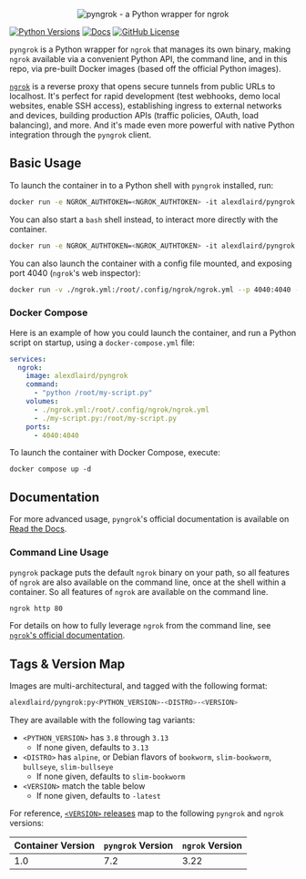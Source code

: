 <p align="center"><img alt="pyngrok - a Python wrapper for ngrok" src="https://pyngrok.readthedocs.io/en/latest/_images/logo.png" /></p>

[![Python Versions](https://img.shields.io/pypi/pyversions/pyngrok.svg)](https://pypi.org/project/pyngrok)
[![Docs](https://img.shields.io/readthedocs/pyngrok)](https://pyngrok.readthedocs.io/en/latest)
[![GitHub License](https://img.shields.io/github/license/alexdlaird/pyngrok)](https://github.com/alexdlaird/pyngrok/blob/main/LICENSE)

`pyngrok` is a Python wrapper for `ngrok` that manages its own binary, making `ngrok` available via a convenient Python
API, the command line, and in this repo, via pre-built Docker images (based off the official Python images).

[`ngrok`](https://ngrok.com) is a reverse proxy that opens secure tunnels from public URLs to localhost. It's perfect
for rapid  development (test webhooks, demo local websites, enable SSH access), establishing ingress to external
networks and devices, building production APIs (traffic policies, OAuth, load balancing), and more. And
it's made even more powerful with native Python integration through the `pyngrok` client.

## Basic Usage

To launch the container in to a Python shell with `pyngrok` installed, run:

```sh
docker run -e NGROK_AUTHTOKEN=<NGROK_AUTHTOKEN> -it alexdlaird/pyngrok
```

You can also start a `bash` shell instead, to interact more directly with the container.

```sh
docker run -e NGROK_AUTHTOKEN=<NGROK_AUTHTOKEN> -it alexdlaird/pyngrok /bin/bash
```

You can also launch the container with a config file mounted, and exposing port 4040 (`ngrok`'s web inspector):

```sh
docker run -v ./ngrok.yml:/root/.config/ngrok/ngrok.yml --p 4040:4040 -it alexdlaird/pyngrok
```

### Docker Compose

Here is an example of how you could launch the container, and run a Python script on startup, using a
`docker-compose.yml` file:

```yaml
services:
  ngrok:
    image: alexdlaird/pyngrok
    command:
      - "python /root/my-script.py"
    volumes:
      - ./ngrok.yml:/root/.config/ngrok/ngrok.yml
      - ./my-script.py:/root/my-script.py
    ports:
      - 4040:4040
```

To launch the container with Docker Compose, execute:

```shell
docker compose up -d
```

## Documentation

For more advanced usage, `pyngrok`'s official documentation is available
on [Read the Docs](https://pyngrok.readthedocs.io).

### Command Line Usage

`pyngrok` package puts the default `ngrok` binary on your path, so all features of `ngrok` are
also available on the command line, once at the shell within a container. So all features of `ngrok` are
available on the command line.

```sh
ngrok http 80
```

For details on how to fully leverage `ngrok` from the command line,
see [`ngrok`'s official documentation](https://ngrok.com/docs/agent/cli/).

## Tags & Version Map

Images are multi-architectural, and tagged with the following format:

```sh
alexdlaird/pyngrok:py<PYTHON_VERSION>-<DISTRO>-<VERSION>
```

They are available with the following tag variants:

- `<PYTHON_VERSION>` has `3.8` through `3.13`
  - If none given, defaults to `3.13`
- `<DISTRO>` has `alpine`, or Debian flavors of `bookworm`, `slim-bookworm`, `bullseye`, `slim-bullseye`
  - If none given, defaults to `slim-bookworm`
- `<VERSION>` match the table below
  - If none given, defaults to `-latest`

For reference, [`<VERSION>` releases](https://github.com/alexdlaird/pyngrok-docker/releases) map to the following `pyngrok` and `ngrok` versions:

| Container Version | `pyngrok` Version | `ngrok` Version |
|-------------------|-------------------|-----------------|
| 1.0               | 7.2               | 3.22            |
